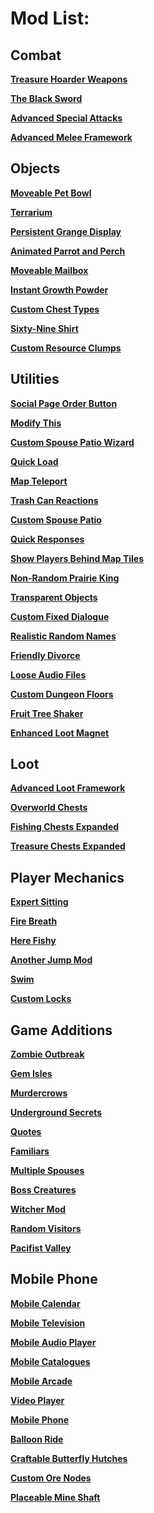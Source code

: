 # Mod List:

## Combat

**[Treasure Hoarder Weapons](https://www.nexusmods.com/stardewvalley/mods/8010)**

**[The Black Sword](https://www.nexusmods.com/stardewvalley/mods/7987)**

**[Advanced Special Attacks](https://www.nexusmods.com/stardewvalley/mods/7903)**

**[Advanced Melee Framework](https://www.nexusmods.com/stardewvalley/mods/7886)**

## Objects

**[Moveable Pet Bowl](https://www.nexusmods.com/stardewvalley/mods/8038)**

**[Terrarium](https://www.nexusmods.com/stardewvalley/mods/8031)**

**[Persistent Grange Display](https://www.nexusmods.com/stardewvalley/mods/7977)**

**[Animated Parrot and Perch](https://www.nexusmods.com/stardewvalley/mods/7957)**

**[Moveable Mailbox](https://www.nexusmods.com/stardewvalley/mods/7834)**

**[Instant Growth Powder](https://www.nexusmods.com/stardewvalley/mods/7727)**

**[Custom Chest Types](https://www.nexusmods.com/stardewvalley/mods/7755)**

**[Sixty-Nine Shirt](https://www.nexusmods.com/stardewvalley/mods/6969)**

**[Custom Resource Clumps](https://www.nexusmods.com/stardewvalley/mods/6669)**

## Utilities

**[Social Page Order Button](https://www.nexusmods.com/stardewvalley/mods/7871)**

**[Modify This](https://www.nexusmods.com/stardewvalley/mods/7814)**

**[Custom Spouse Patio Wizard](https://www.nexusmods.com/stardewvalley/mods/7775)**

**[Quick Load](https://www.nexusmods.com/stardewvalley/mods/7756)**

**[Map Teleport](https://www.nexusmods.com/stardewvalley/mods/7675)**

**[Trash Can Reactions](https://www.nexusmods.com/stardewvalley/mods/7643)**

**[Custom Spouse Patio](https://www.nexusmods.com/stardewvalley/mods/6630)**

**[Quick Responses](https://www.nexusmods.com/stardewvalley/mods/6548)**

**[Show Players Behind Map Tiles](https://www.nexusmods.com/stardewvalley/mods/6540)**

**[Non-Random Prairie King](https://www.nexusmods.com/stardewvalley/mods/6509)**

**[Transparent Objects](https://www.nexusmods.com/stardewvalley/mods/6412)**

**[Custom Fixed Dialogue](https://www.nexusmods.com/stardewvalley/mods/6358)**

**[Realistic Random Names](https://www.nexusmods.com/stardewvalley/mods/6269)**

**[Friendly Divorce](https://www.nexusmods.com/stardewvalley/mods/6241)**

**[Loose Audio Files](https://www.nexusmods.com/stardewvalley/mods/5999)**

**[Custom Dungeon Floors](https://www.nexusmods.com/stardewvalley/mods/5894)**

**[Fruit Tree Shaker](https://www.nexusmods.com/stardewvalley/mods/5776)**

**[Enhanced Loot Magnet](https://www.nexusmods.com/stardewvalley/mods/4856)**

## Loot

**[Advanced Loot Framework](https://www.nexusmods.com/stardewvalley/mods/7739)**

**[Overworld Chests](https://www.nexusmods.com/stardewvalley/mods/7710)**

**[Fishing Chests Expanded](https://www.nexusmods.com/stardewvalley/mods/7694)**

**[Treasure Chests Expanded](https://www.nexusmods.com/stardewvalley/mods/7685)**

## Player Mechanics

**[Expert Sitting](https://www.nexusmods.com/stardewvalley/mods/7435)**

**[Fire Breath](https://www.nexusmods.com/stardewvalley/mods/7311)**

**[Here Fishy](https://www.nexusmods.com/stardewvalley/mods/6586)**

**[Another Jump Mod](https://www.nexusmods.com/stardewvalley/mods/6546)**

**[Swim](https://www.nexusmods.com/stardewvalley/mods/6326)**

**[Custom Locks](https://www.nexusmods.com/stardewvalley/mods/6251)**

## Game Additions

**[Zombie Outbreak](https://www.nexusmods.com/stardewvalley/mods/6743)**

**[Gem Isles](https://www.nexusmods.com/stardewvalley/mods/6692)**

**[Murdercrows](https://www.nexusmods.com/stardewvalley/mods/6615)**

**[Underground Secrets](https://www.nexusmods.com/stardewvalley/mods/6597)**

**[Quotes](https://www.nexusmods.com/stardewvalley/mods/6503)**

**[Familiars](https://www.nexusmods.com/stardewvalley/mods/6429)**

**[Multiple Spouses](https://www.nexusmods.com/stardewvalley/mods/6227)**

**[Boss Creatures](https://www.nexusmods.com/stardewvalley/mods/5864)**

**[Witcher Mod](https://www.nexusmods.com/stardewvalley/mods/5797)**

**[Random Visitors](https://www.nexusmods.com/stardewvalley/mods/4911)**

**[Pacifist Valley](https://www.nexusmods.com/stardewvalley/mods/5464)**

## Mobile Phone

**[Mobile Calendar](https://www.nexusmods.com/stardewvalley/mods/6601)**

**[Mobile Television](https://www.nexusmods.com/stardewvalley/mods/6575)**

**[Mobile Audio Player](https://www.nexusmods.com/stardewvalley/mods/6568)**

**[Mobile Catalogues](https://www.nexusmods.com/stardewvalley/mods/6543)**

**[Mobile Arcade](https://www.nexusmods.com/stardewvalley/mods/6538)**

**[Video Player](https://www.nexusmods.com/stardewvalley/mods/6524)**

**[Mobile Phone](https://www.nexusmods.com/stardewvalley/mods/6523)**

**[Balloon Ride](https://www.nexusmods.com/stardewvalley/mods/6633)**

**[Craftable Butterfly Hutches](https://www.nexusmods.com/stardewvalley/mods/6279)**

**[Custom Ore Nodes](https://www.nexusmods.com/stardewvalley/mods/5966)**

**[Placeable Mine Shaft](https://www.nexusmods.com/stardewvalley/mods/5440)**
